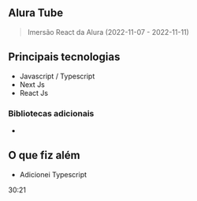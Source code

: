 ## Alura Tube

> Imersão React da Alura (2022-11-07 - 2022-11-11)

## Principais tecnologias

- Javascript / Typescript
- Next Js
- React Js

### Bibliotecas adicionais

-

## O que fiz além

- Adicionei Typescript

30:21
